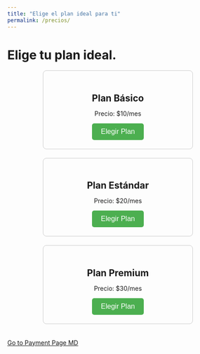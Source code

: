 ```yaml
---
title: "Elige el plan ideal para ti"
permalink: /precios/
---
```


# Elige tu plan ideal.

<style>
.plan-container {
  display: flex;
  flex-direction: column;
  align-items: center;
}

.plan {
  width: 300px; /* Ancho deseado de cada plan */
  padding: 20px;
  border: 1px solid #ccc;
  border-radius: 8px;
  text-align: center;
  margin-bottom: 20px; /* Espacio entre cada plan */
}

.plan h2 {
  margin-bottom: 10px;
}

.plan-button {
  background-color: #4CAF50;
  color: white;
  border: none;
  padding: 10px 20px;
  text-align: center;
  text-decoration: none;
  display: inline-block;
  font-size: 16px;
  border-radius: 5px;
  cursor: pointer;
}

.plan-button:hover {
  background-color: #45a049;
}
</style>

<div class="plan-container">
  <div class="plan">
    <h2>Plan Básico</h2>
    <p>Precio: $10/mes</p>
    <button class="plan-button" onclick="location.href='/payment_form/?plan=basico'">Elegir Plan</button>
  </div>

  <div class="plan">
    <h2>Plan Estándar</h2>
    <p>Precio: $20/mes</p>
    <button class="plan-button" onclick="location.href='/payment_form/?plan=estandar'">Elegir Plan</button>
  </div>

  <div class="plan">
    <h2>Plan Premium</h2>
    <p>Precio: $30/mes</p>
    <button class="plan-button" onclick="location.href='/payment_form/?plan=premium'">Elegir Plan</button>
  </div>
</div>


[Go to Payment Page MD](/payment_form/)
